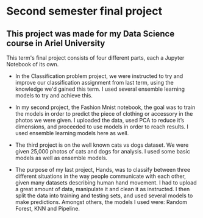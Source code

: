 # Second semester final project

## This project was made for my Data Science course in Ariel University

This term's final project consists of four different parts, each a Jupyter Notebook of its own.


* In the Classification problem project, we were instructed to try and improve our classification assignment from last term, using the knowledge we'd gained this term.
I used several ensemble learning models to try and achieve this.


* In my second project, the Fashion Mnist notebook, the goal was to train the models in order to predict the piece of clothing or accessory in the photos we were given.
I uploaded the data, used PCA to reduce it’s dimensions, and proceeded to use models in order to reach results. I used ensemble learning models here as well.


* The third project is on the well known cats vs dogs dataset. We were given 25,000 photos of cats and dogs for analysis. I used some basic models as well as ensemble models.


* The purpose of my last project, Hands, was to classify between three different situations in the way people communicate with each other, given many datasets describing human hand movement.
I had to upload a great amount of data, manipulate it and clean it as instructed. I then split the data into training and testing sets, and used several models to make predictions. Amongst others, the models I used were: Random Forest, KNN and Pipeline.
